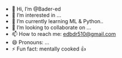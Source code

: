 - 👋 Hi, I’m @Bader-ed
- 👀 I’m interested in ...
- 🌱 I’m currently learning ML & Python..
- 💞️ I’m looking to collaborate on ...
- 📫 How to reach me: edbdr510@gmail.com
- 😄 Pronouns: ...
- ⚡ Fun fact: mentally cooked 👍

<!---
Bader-ed/Bader-ed is a ✨ special ✨ repository because its `README.md` (this file) appears on your GitHub profile.
You can click the Preview link to take a look at your changes.
--->
